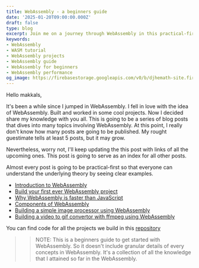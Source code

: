 ```yaml
---
title: WebAssembly - a beginners guide
date: '2025-01-20T09:00:00.000Z'
draft: false
type: blog
excerpt: Join me on a journey through WebAssembly in this practical-first blog series. From building your first WebAssembly project to understanding its components, I’ll guide you step-by-step. Check out the repository for hands-on demos and examples!
keywords:
- WebAssembly
- WASM tutorial
- WebAssembly projects
- WebAssembly guide
- WebAssembly for beginners
- WebAssembly performance
og_image: https://firebasestorage.googleapis.com/v0/b/djhemath-site.firebasestorage.app/o/blogs%2Fwebassembly%2Fog-webassembly-a-beginners-guide.png?alt=media&token=3c1efb33-6095-4c77-896a-ededc96a9968
---
```


Hello makkals,

It's been a while since I jumped in WebAssembly. I fell in love with the idea of WebAssembly. Built and worked in some cool projects. Now I decided share my knowledge with you all. This is going to be a series of blog posts that dives into many topics involving WebAssembly. At this point, I really don't know how many posts are going to be published. My rought guestimate tells at least 5 posts, but it may grow.

Nevertheless, worry not, I'll keep updating the this post with links of all the upcoming ones. This post is going to serve as an index for all other posts.

Almost every post is going to be practical-first so that everyone can understand the underlying theory by seeing clear examples.

- [Introduction to WebAssembly](/blog/webassembly/introduction-to-webassembly)
- [Build your first ever WebAssembly project](/blog/webassembly/build-your-first-webassembly-project)
- [Why WebAssembly is faster than JavaScript](/blog/webassembly/why-webassembly-is-faster-than-javascript)
- [Components of WebAssembly](/blog/webassembly/components-of-webassembly)
- [Building a simple image processor using WebAssembly](/blog/webassembly/build-image-processor-application-with-webassembly)
- [Building a video to gif convertor with ffmpeg using WebAssembly](/blog/webassembly/build-video-to-gif-converter-with-ffpmeg-webassembly)

You can find code for all the projects we build in this [repository](https://github.com/djhemath/Webassembly-demos)

>> NOTE: This is a beginners guide to get started with WebAssembly. So it doesn't include granular details of every concepts in WebAssembly. It's a collection of all the knowledge that I attained so far in the WebAssembly.